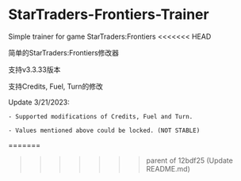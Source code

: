 # StarTraders-Frontiers-Trainer
Simple trainer for game StarTraders:Frontiers
<<<<<<< HEAD

简单的StarTraders:Frontiers修改器

支持v3.3.33版本

支持Credits, Fuel, Turn的修改


Update 3/21/2023:

	- Supported modifications of Credits, Fuel and Turn.
	
	- Values mentioned above could be locked. (NOT STABLE)
=======
>>>>>>> parent of 12bdf25 (Update README.md)
